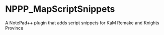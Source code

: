 # NPPP_MapScriptSnippets
A NotePad++ plugin that adds script snippets for KaM Remake and Knights Province
